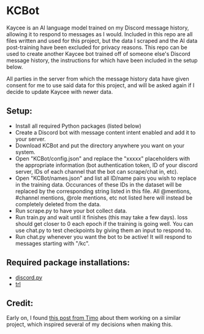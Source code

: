 # __**KCBot**__
Kaycee is an AI language model trained on my Discord message history, allowing it to respond to messages as I would. Included in this repo are all files written and used for this project, but the data I scraped and the AI data post-training have been excluded for privacy reasons. This repo can be used to create another Kaycee bot trained off of someone else's Discord message history, the instructions for which have been included in the setup below.

All parties in the server from which the message history data have given consent for me to use said data for this project, and will be asked again if I decide to update Kaycee with newer data.

## __Setup:__
* Install all required Python packages (listed below)
* Create a Discord bot with message content intent enabled and add it to your server.
* Download KCBot and put the directory anywhere you want on your system.
* Open "KCBot/config.json" and replace the "xxxxx" placeholders with the appropriate information (bot authentication token, ID of your discord server, IDs of each channel that the bot can scrape/chat in, etc).
* Open "KCBot/names.json" and list all ID/name pairs you wish to replace in the training data. Occurances of these IDs in the dataset will be replaced by the corresponding string listed in this file. All @mentions, #channel mentions, @role mentions, etc not listed here will instead be completely deleted from the data.
* Run scrape.py to have your bot collect data.
* Run train.py and wait until it finishes (this may take a few days). loss should get closer to 0 each epoch if the training is going well. You can use chat.py to test checkpoints by giving them an input to respond to.
* Run chat.py whenever you want the bot to be active! It will respond to messages starting with "/kc".


## __Required package installations:__
* [discord.py](https://discordpy.readthedocs.io/en/stable/intro.html)
* [trl](https://huggingface.co/docs/trl/main/en/installation)


## __Credit:__
Early on, I found [this post from Timo](https://gotimo2.github.io/posts/training-an-llm-on-150k-discord-messages/) about them working on a similar project, which inspired several of my decisions when making this.
